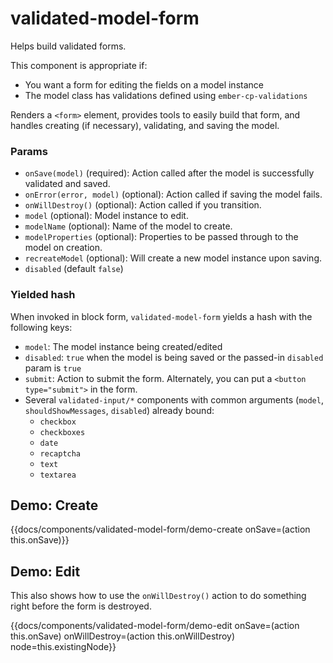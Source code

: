 # validated-model-form
Helps build validated forms.

This component is appropriate if:
- You want a form for editing the fields on a model instance
- The model class has validations defined using `ember-cp-validations`

Renders a `<form>` element, provides tools to easily build that form, and handles
creating (if necessary), validating, and saving the model.

### Params
* `onSave(model)` (required): Action called after the model is successfully validated and saved.
* `onError(error, model)` (optional): Action called if saving the model fails.
* `onWillDestroy()` (optional): Action called if you transition.
* `model` (optional): Model instance to edit.
* `modelName` (optional): Name of the model to create.
* `modelProperties` (optional): Properties to be passed through to the model on creation.
* `recreateModel` (optional): Will create a new model instance upon saving.
* `disabled` (default `false`)

### Yielded hash
When invoked in block form, `validated-model-form` yields a hash with the following keys:

* `model`: The model instance being created/edited
* `disabled`: `true` when the model is being saved or the passed-in `disabled` param is `true`
* `submit`: Action to submit the form. Alternately, you can put a `<button type="submit">` in the form.
* Several `validated-input/*` components with common arguments (`model`, `shouldShowMessages`, `disabled`) already bound:
    * `checkbox`
    * `checkboxes`
    * `date`
    * `recaptcha`
    * `text`
    * `textarea`

## Demo: Create
{{docs/components/validated-model-form/demo-create onSave=(action this.onSave)}}

## Demo: Edit
This also shows how to use the `onWillDestroy()` action to do something right before the form is destroyed.

{{docs/components/validated-model-form/demo-edit onSave=(action this.onSave) onWillDestroy=(action this.onWillDestroy) node=this.existingNode}}
